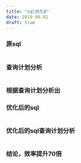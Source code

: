 ```yaml
---
title: "sql优化8"
date: 2019-06-01
draft: true
---
```


### 原sql
```sql
```

### 查询计划分析

```sql
```

### 根据查询计划分析出

### 优化后的sql
```sql
```

### 优化后的sql查询计划分析

```sql
```
### 结论，效率提升70倍
